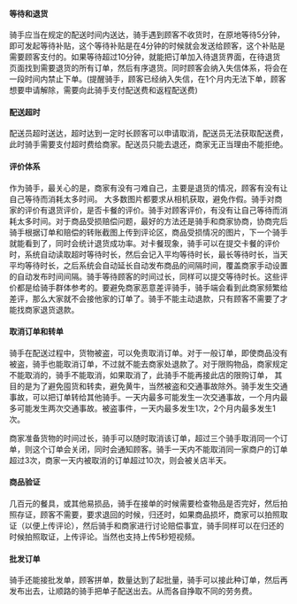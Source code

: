 #### 等待和退货

骑手应当在规定的配送时间内送达，骑手遇到顾客不收货时，在原地等待5分钟，即可发起等待补贴，这个等待补贴是在4分钟的时候就会发送给顾客，这个补贴是需要顾客支付的。如果等待超过10分钟，就能把订单加入待退货界面，在待退货页面找到需要退货的所有订单，然后有序退货。同时顾客会纳入失信体系，将会在一段时间内禁止下单。(提醒骑手，顾客已经纳入失信，在1个月内无法下单，顾客想要申请解除，需要向此骑手支付配送费和返程配送费)

#### 配送超时

配送员超时送达，超时达到一定时长顾客可以申请取消，配送员无法获取配送费，此时骑手需要支付超时费给商家。配送员只能去退还，商家无正当理由不能拒绝。

#### 评价体系

作为骑手，最关心的是，商家有没有刁难自己，主要是退货的情况，顾客有没有让自己等待而消耗太多时间。 大多数图片都要求从相机获取，避免作假。骑手对商家的评价有退货评价，是否卡餐的评价。骑手对顾客评价，有没有让自己等待而消耗太多时间。对于商品受损赔偿问题，最好的方法还是骑手和商家协商，协商完后骑手根据订单和赔偿的转账截图上传到评论区，商品受损情况的图片，下一个骑手就能看到了，同时会统计退货成功率。对卡餐现象，骑手可以在提交卡餐的评价时，系统自动读取超时等待时长，然后会记入平均等待时长，最长等待时长，当天平均等待时长，之后系统会自动延长自动发布商品的间隔时间，覆盖商家手动设置的自动发布时间间隔。骑手等待顾客的时间过长，同样可以提交等待时长。这些评价都是给骑手群体参考的。要避免商家恶意差评骑手，骑手端会看到此商家频繁给差评，那么大家就不会接他家的订单了。骑手不能主动退款，只有顾客不需要了才能找商家退货退款。

#### 取消订单和转单

骑手在配送过程中，货物被盗，可以免责取消订单。对于一般订单，即使商品没有被盗，骑手也能取消订单，不过就不能去商家处退款了。对于限购物品，商家规定不能取消的，骑手不能取消，如果取消了，此骑手不能再接此店的限购订单， 其目的是为了避免囤货和转卖，避免黄牛，当然被盗和交通事故除外。骑手发生交通事故，可以把订单转给其他骑手。一天内最多可能发生一次交通事故，一个月内最多可能发生两次交通事故。被盗事件，一天内最多发生1次，2个月内最多发生1次。

商家准备货物的时间过长，骑手可以随时取消该订单，超过三个骑手取消同一个订单，则这个订单会关闭，同时会通知顾客。骑手一天内不能取消同一家商户的订单超过3次，商家一天内被取消的订单超过10次，则会被关店半天。

#### 商品验证

几百元的餐具，或其他易损品，骑手在接单的时候需要检查物品是否完好，然后拍照存证，顾客不需要，要求退回的时候，归还时，如果商品损坏，商家可以拍照取证（以便上传评论），然后骑手和商家进行讨论赔偿事宜，骑手同样可以在归还的时候拍照取证，上传评论。当然也支持上传5秒短视频。

#### 批发订单

骑手还能接批发单，顾客拼单，数量达到了起批量，骑手可以接此种订单，然后再发布出去，让顺路的骑手把单子配送出去。从而各自挣取不同的劳务费。
